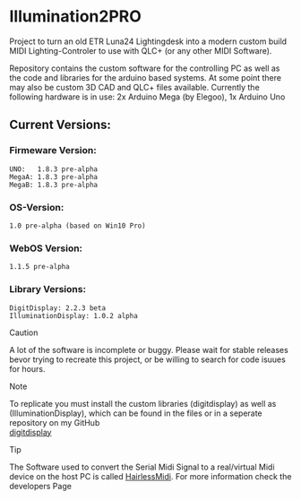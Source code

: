 # Illumination2PRO

Project to turn an old ETR Luna24 Lightingdesk into a modern custom build MIDI Lighting-Controler to use with QLC+ (or any other MIDI Software).

Repository contains the custom software for the controlling PC as well as the code and libraries for the arduino based systems.
At some point there may also be custom 3D CAD and QLC+ files available.
Currently the following hardware is in use: 2x Arduino Mega (by Elegoo), 1x Arduino Uno

## Current Versions:

  ### Firmeware Version:
  
    UNO:   1.8.3 pre-alpha
    MegaA: 1.8.3 pre-alpha
    MegaB: 1.8.3 pre-alpha

  ### OS-Version:
  
    1.0 pre-alpha (based on Win10 Pro)

  ### WebOS Version:
  
    1.1.5 pre-alpha

  ### Library Versions:

    DigitDisplay: 2.2.3 beta
    IlluminationDisplay: 1.0.2 alpha

>[!CAUTION]
> A lot of the software is incomplete or buggy. Please wait for stable releases bevor trying to recreate this project, or be willing to search for code isuues for hours.


> [!NOTE]
> To replicate you must install the custom libraries (digitdisplay) as well as (IlluminationDisplay), which can be found in the files or in a seperate repository on my GitHub </br>
>[digitdisplay](https://github.com/ClarkLiam/digitdisplay)

>[!TIP]
> The Software used to convert the Serial Midi Signal to a real/virtual Midi device on the host PC is called [HairlessMidi](https://projectgus.github.io/hairless-midiserial/). For more information check the developers Page

